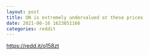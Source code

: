 ```yaml
--- 
layout: post 
title: ON is extremely undervalued at these prices 
date: 2021-06-16 1623851166 
categories: reddit 
--- 
```

https://redd.it/o158zt